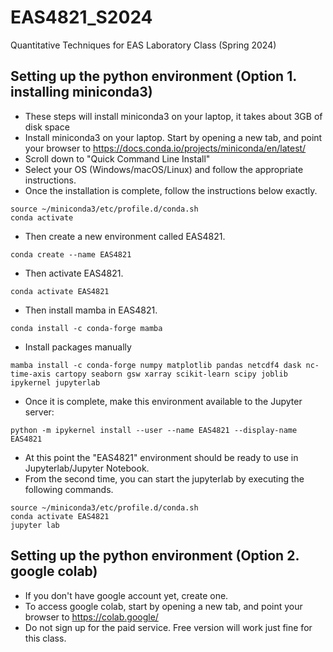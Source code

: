 # EAS4821_S2024
Quantitative Techniques for EAS Laboratory Class (Spring 2024)

## Setting up the python environment (Option 1. installing miniconda3) 
  - These steps will install miniconda3 on your laptop, it takes about 3GB of disk space 
  - Install miniconda3 on your laptop. Start by opening a new tab, and point your browser to https://docs.conda.io/projects/miniconda/en/latest/
  - Scroll down to "Quick Command Line Install"
  - Select your OS (Windows/macOS/Linux) and follow the appropriate instructions.
  - Once the installation is complete, follow the instructions below exactly. 
```
source ~/miniconda3/etc/profile.d/conda.sh
conda activate
```
  - Then create a new environment called EAS4821.  
```
conda create --name EAS4821
```
  - Then activate EAS4821.
```
conda activate EAS4821
```
  - Then install mamba in EAS4821.
```
conda install -c conda-forge mamba
```
  - Install packages manually
```
mamba install -c conda-forge numpy matplotlib pandas netcdf4 dask nc-time-axis cartopy seaborn gsw xarray scikit-learn scipy joblib ipykernel jupyterlab
```
  - Once it is complete, make this environment available to the Jupyter server:
```
python -m ipykernel install --user --name EAS4821 --display-name EAS4821
```
  - At this point the "EAS4821" environment should be ready to use in Jupyterlab/Jupyter Notebook.
  - From the second time, you can start the jupyterlab by executing the following commands.
```
source ~/miniconda3/etc/profile.d/conda.sh
conda activate EAS4821
jupyter lab
```

## Setting up the python environment (Option 2. google colab) 
  - If you don't have google account yet, create one. 
  - To access google colab, start by opening a new tab, and point your browser to https://colab.google/
  - Do not sign up for the paid service. Free version will work just fine for this class.
